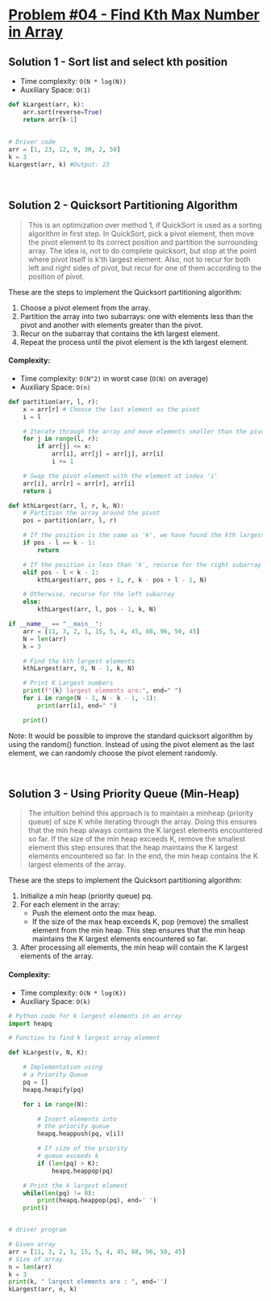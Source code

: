 
# [Problem #04 - Find Kth Max Number in Array](https://www.geeksforgeeks.org/k-largestor-smallest-elements-in-an-array/)

## Solution 1 - Sort list and select kth position
  * Time complexity: `O(N * log(N))`
  * Auxiliary Space: `O(1)`
```python
def kLargest(arr, k):
    arr.sort(reverse=True)
    return arr[k-1]
 
 
# Driver code
arr = [1, 23, 12, 9, 30, 2, 50]
k = 3
kLargest(arr, k) #Output: 23
```
<br/>

## Solution 2 - Quicksort Partitioning Algorithm
> This is an optimization over method 1, if QuickSort is used as a sorting algorithm in first step. In QuickSort, pick a pivot element, then move the pivot element to its correct position and partition the surrounding array. The idea is, not to do complete quicksort, but stop at the point where pivot itself is k’th largest element. Also, not to recur for both left and right sides of pivot, but recur for one of them according to the position of pivot.

These are the steps to implement the Quicksort partitioning algorithm:
1. Choose a pivot element from the array.
2. Partition the array into two subarrays: one with elements less than the pivot and another with elements greater than the pivot.
3. Recur on the subarray that contains the kth largest element.
4. Repeat the process until the pivot element is the kth largest element.

#### Complexity:
  * Time complexity: `O(N^2)` in worst case (`O(N)` on average)
  * Auxiliary Space: `O(n)`

```python
def partition(arr, l, r):
	x = arr[r] # Choose the last element as the pivot
	i = l

	# Iterate through the array and move elements smaller than the pivot to the left
	for j in range(l, r):
		if arr[j] <= x:
			arr[i], arr[j] = arr[j], arr[i]
			i += 1

	# Swap the pivot element with the element at index 'i'
	arr[i], arr[r] = arr[r], arr[i]
	return i

def kthLargest(arr, l, r, k, N):
	# Partition the array around the pivot
	pos = partition(arr, l, r)

	# If the position is the same as 'k', we have found the kth largest element
	if pos - l == k - 1:
		return

	# If the position is less than 'k', recurse for the right subarray
	elif pos - l < k - 1:
		kthLargest(arr, pos + 1, r, k - pos + l - 1, N)

	# Otherwise, recurse for the left subarray
	else:
		kthLargest(arr, l, pos - 1, k, N)

if __name__ == "__main__":
	arr = [11, 3, 2, 1, 15, 5, 4, 45, 88, 96, 50, 45]
	N = len(arr)
	k = 3

	# Find the kth largest elements
	kthLargest(arr, 0, N - 1, k, N)

	# Print K Largest numbers
	print(f"{k} largest elements are:", end=" ")
	for i in range(N - 1, N - k - 1, -1):
		print(arr[i], end=" ")

	print()

```
Note: It would be possible to improve the standard quicksort algorithm by using the random() function. Instead of using the pivot element as the last element, we can randomly choose the pivot element randomly.

<br/>


## Solution 3 - Using Priority Queue (Min-Heap)
> The intuition behind this approach is to maintain a minheap (priority queue) of size K while iterating through the array. Doing this ensures that the min heap always contains the K largest elements encountered so far. If the size of the min heap exceeds K, remove the smallest element this step ensures that the heap maintains the K largest elements encountered so far. In the end, the min heap contains the K largest elements of the array.

These are the steps to implement the Quicksort partitioning algorithm:
1. Initialize a min heap (priority queue) pq.
2. For each element in the array:
    * Push the element onto the max heap.
    * If the size of the max heap exceeds K, pop (remove) the smallest element from the min heap. This step ensures that the min heap maintains the K largest elements encountered so far.
3. After processing all elements, the min heap will contain the K largest elements of the array.

#### Complexity:
  * Time complexity: `O(N * log(K))`
  * Auxiliary Space: `O(k)`

```python
# Python code for k largest elements in an array
import heapq

# Function to find k largest array element

def kLargest(v, N, K):

	# Implementation using
	# a Priority Queue
	pq = []
	heapq.heapify(pq)

	for i in range(N):

		# Insert elements into
		# the priority queue
		heapq.heappush(pq, v[i])

		# If size of the priority
		# queue exceeds k
		if (len(pq) > K):
			heapq.heappop(pq)

	# Print the k largest element
	while(len(pq) != 0):
		print(heapq.heappop(pq), end=' ')
	print()


# driver program

# Given array
arr = [11, 3, 2, 1, 15, 5, 4, 45, 88, 96, 50, 45]
# Size of array
n = len(arr)
k = 3
print(k, " largest elements are : ", end='')
kLargest(arr, n, k)

```
